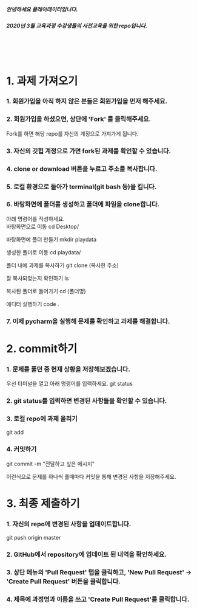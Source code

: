 ##### 안녕하세요 플레이데이터입니다. 
##### 2020년 3월 교육과정 수강생들의 사전교육을 위한 repo입니다. 
<br/>
<br/>
<br/>


# 1. 과제 가져오기 

### 1. 회원가입을 아직 하지 않은 분들은 회원가입을 먼저 해주세요. 

### 2. 회원가입을 하셨으면, 상단에 'Fork' 를 클릭해주세요. 
Fork를 하면 해당 repo를 자신의 계정으로 가져가게 됩니다. 

### 3. 자신의 깃헙 계정으로 가면 fork된 과제를 확인할 수 있습니다. 

### 4. clone or download 버튼을 누르고 주소를 복사합니다. 

### 5. 로컬 환경으로 돌아가 terminal(git bash 등)을 킵니다. 

### 6. 바탕화면에 폴더를 생성하고 폴더에 파일을 clone합니다.
아래 명령어를 작성하세요. 
<br/>
바탕화면으로 이동
cd Desktop/
<br/>

바탕화면에 폴더 만들기
mkdir playdata
<br/>

생성한 폴더로 이동
cd playdata/
<br/>

폴더 내에 과제를 복사하기
git clone (복사한 주소)
<br/>

잘 복사되었는지 확인하기
ls 
<br/>

복사된 폴더로 들어가기
cd (폴더명)
<br/>

에디터 실행하기
code .

### 7. 이제 pycharm을 실행해 문제를 확인하고 과제를 해결합니다. 


# 2. commit하기 

### 1. 문제를 풀던 중 현재 상황을 저장해보겠습니다. 
우선 터미널을 열고 아래 명령어를 입력하세요. 
git status
<br/>


### 2. git status를 입력하면 변경된 사항들을 확인할 수 있습니다. 

### 3. 로컬 repo에 과제 올리기 
git add <file name>
  <br/>


### 4. 커밋하기 
git commit -m "전달하고 싶은 메시지" 
<br/>


이런식으로 문제를 하나씩 풀때마다 커밋을 통해 변경된 사항을 저장해주세요. 
<br/>

# 3. 최종 제출하기 

### 1. 자신의 repo에 변경된 사항을 업데이트합니다. 
git push origin master
<br/>

### 2. GitHub에서 repository에 업데이트 된 내역을 확인하세요. 

### 3. 상단 메뉴의 'Pull Request' 탭을 클릭하고, 'New Pull Request' -> 'Create Pull Request' 버튼을 클릭합니다. 

### 4. 제목에 과정명과 이름을 쓰고 'Create Pull Request'를 클릭합니다. 





